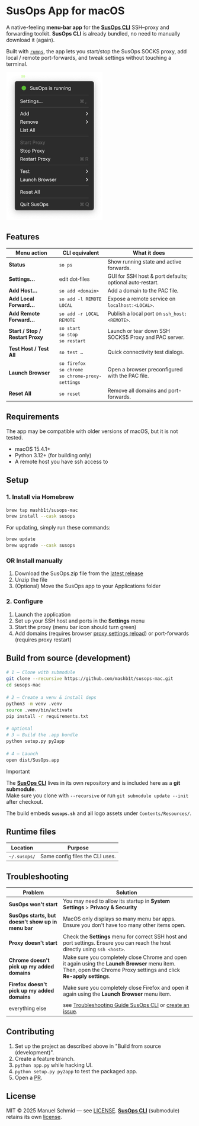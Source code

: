 # SusOps App for macOS

A native-feeling **menu-bar app** for the [**SusOps CLI**](https://github.com/mashb1t/susops-cli) SSH–proxy
and forwarding toolkit. **SusOps CLI** is already bundled, no need to manually download it (again).

Built with [`rumps`](https://github.com/jaredks/rumps), the app lets you start/stop the SusOps SOCKS proxy, add
local / remote port-forwards, and tweak settings without touching a terminal.

<img src="screenshots/menu.png" alt="Menu" height="400"/>

## Features

| Menu action                      | CLI equivalent                                              | What it does                                             |
|----------------------------------|-------------------------------------------------------------|----------------------------------------------------------|
| **Status**                       | `so ps`                                                     | Show running state and active forwards.                  |
| **Settings…**                    | edit dot‑files                                              | GUI for SSH host & port defaults; optional auto‑restart. |
| **Add Host…**                    | `so add <domain>`                                           | Add a domain to the PAC file.                            |
| **Add Local Forward…**           | `so add -l REMOTE LOCAL`                                    | Expose a remote service on `localhost:<LOCAL>`.          |
| **Add Remote Forward…**          | `so add -r LOCAL REMOTE`                                    | Publish a local port on `ssh_host:<REMOTE>`.             |
| **Start / Stop / Restart Proxy** | `so start`<br/>`so stop`<br/>`so restart`                   | Launch or tear down SSH SOCKS5 Proxy and PAC server.     |
| **Test Host / Test All**         | `so test …`                                                 | Quick connectivity test dialogs.                         |
| **Launch Browser**               | `so firefox`<br/>`so chrome`<br/>`so chrome-proxy-settings` | Open a browser preconfigured with the PAC file.          |
| **Reset All**                    | `so reset`                                                  | Remove all domains and port-forwards.                    |

## Requirements

The app may be compatible with older versions of macOS, but it is not tested.

* macOS 15.4.1+
* Python 3.12+ (for building only)
* A remote host you have ssh access to

## Setup

### 1. Install via Homebrew

```bash
brew tap mashb1t/susops-mac
brew install --cask susops
```

For updating, simply run these commands:

```bash
brew update
brew upgrade --cask susops
```

### OR Install manually

1. Download the SusOps.zip file from the [latest release](https://github.com/mashb1t/susops-mac/releases)
2. Unzip the file
3. (Optional) Move the SusOps app to your Applications folder

### 2. Configure

1. Launch the application
2. Set up your SSH host and ports in the **Settings** menu 
3. Start the proxy (menu bar icon should turn green)
4. Add domains (requires browser [proxy settings reload](chrome://net-internals/#proxy)) or port-forwards (requires proxy restart)


## Build from source (development)

```bash
# 1 – Clone with submodule
git clone --recursive https://github.com/mashb1t/susops-mac.git
cd susops-mac

# 2 – Create a venv & install deps
python3 -m venv .venv
source .venv/bin/activate
pip install -r requirements.txt

# optional
# 3 – Build the .app bundle
python setup.py py2app

# 4 – Launch
open dist/SusOps.app
```

> [!IMPORTANT]
> The [**SusOps CLI**](https://github.com/mashb1t/susops-cli) lives in its own repository and is included here as a **git submodule**.  
> Make sure you clone with `--recursive` or run `git submodule update --init` after checkout.

The build embeds **`susops.sh`** and all logo assets under `Contents/Resources/`.

## Runtime files

| Location     | Purpose                         |
|--------------|---------------------------------|
| `~/.susops/` | Same config files the CLI uses. |

## Troubleshooting

| Problem                                            | Solution                                                                                                                                                                                 |
|----------------------------------------------------|------------------------------------------------------------------------------------------------------------------------------------------------------------------------------------------|
| **SusOps won't start**                             | You may need to allow its startup in **System Settings** > **Privacy & Security**                                                                                                        |
| **SusOps starts, but doesn't show up in menu bar** | MacOS only displays so many menu bar apps. Ensure you don't have too many other items open.                                                                                              |
| **Proxy doesn't start**                            | Check the **Settings** menu for correct SSH host and port settings. Ensure you can reach the host directly using `ssh <host>`.                                                        |
| **Chrome doesn't pick up my added domains**        | Make sure you completely close Chrome and open it again using the **Launch Browser** menu item. Then, open the Chrome Proxy settings and click **Re-apply settings**.                    |
| **Firefox doesn't pick up my added domains**       | Make sure you completely close Firefox and open it again using the **Launch Browser** menu item.                                                                                         |
| everything else                                    | see [Troubleshooting Guide SusOps CLI](https://github.com/mashb1t/SusOps-CLI?tab=readme-ov-file#troubleshooting) or [create an issue](https://github.com/mashb1t/SusOps-Mac/issues/new). |

## Contributing

1. Set up the project as described above in "Build from source (development)".
2. Create a feature branch.
3. `python app.py` while hacking UI.
4. `python setup.py py2app` to test the packaged app.
5. Open a [PR](https://github.com/mashb1t/susops-mac/pulls).

## License

MIT © 2025 Manuel Schmid — see [LICENSE](https://github.com/mashb1t/SusOps-Mac/blob/main/LICENSE.txt).
[**SusOps CLI**](https://github.com/mashb1t/susops-cli) (submodule) retains its own [license](https://github.com/mashb1t/SusOps-CLI/blob/main/LICENSE.txt).
